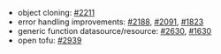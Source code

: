
- object cloning: [#2211](https://github.com/Snowflake-Labs/terraform-provider-snowflake/issues/2211)
- error handling improvements: [#2188](https://github.com/Snowflake-Labs/terraform-provider-snowflake/issues/2188), [#2091](https://github.com/Snowflake-Labs/terraform-provider-snowflake/issues/2091), [#1823](https://github.com/Snowflake-Labs/terraform-provider-snowflake/issues/1823)
- generic function datasource/resource: [#2630](https://github.com/Snowflake-Labs/terraform-provider-snowflake/issues/2630), [#1630](https://github.com/Snowflake-Labs/terraform-provider-snowflake/issues/1630)
- open tofu: [#2939](https://github.com/Snowflake-Labs/terraform-provider-snowflake/issues/2939)